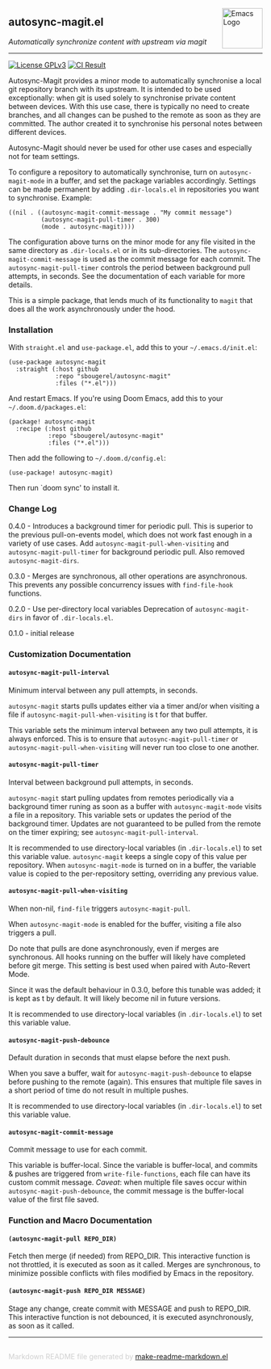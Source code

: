 <a href="https://github.com/sbougerel/autosync-magit"><img src="https://www.gnu.org/software/emacs/images/emacs.png" alt="Emacs Logo" width="80" height="80" align="right"></a>
## autosync-magit.el
*Automatically synchronize content with upstream via magit*

---

[![License GPLv3](https://img.shields.io/badge/license-GPL_v3-green.svg)](http://www.gnu.org/licenses/gpl-3.0.html)
[![CI Result](https://github.com/sbougerel/autosync-magit/actions/workflows/makefile.yml/badge.svg)](https://github.com/sbougerel/autosync-magit/actions)

Autosync-Magit provides a minor mode to automatically synchronise a local git
repository branch with its upstream.  It is intended to be used
exceptionally: when git is used solely to synchronise private content between
devices.  With this use case, there is typically no need to create branches,
and all changes can be pushed to the remote as soon as they are committed.
The author created it to synchronise his personal notes between different
devices.

Autosync-Magit should never be used for other use cases and especially not
for team settings.

To configure a repository to automatically synchronise, turn on
`autosync-magit-mode` in a buffer, and set the package variables accordingly.
Settings can be made permanent by adding `.dir-locals.el` in repositories you
want to synchronise.  Example:

    ((nil . ((autosync-magit-commit-message . "My commit message")
             (autosync-magit-pull-timer . 300)
             (mode . autosync-magit))))

The configuration above turns on the minor mode for any file visited in the
same directory as `.dir-locals.el` or in its sub-directories.  The
`autosync-magit-commit-message` is used as the commit message for each
commit.  The `autosync-magit-pull-timer` controls the period between
background pull attempts, in seconds.  See the documentation of each variable
for more details.

This is a simple package, that lends much of its functionality to `magit`
that does all the work asynchronously under the hood.

### Installation


With `straight.el` and `use-package.el`, add this to your `~/.emacs.d/init.el`:

    (use-package autosync-magit
      :straight (:host github
                 :repo "sbougerel/autosync-magit"
                 :files ("*.el")))

And restart Emacs.  If you're using Doom Emacs, add this to your
`~/.doom.d/packages.el`:

    (package! autosync-magit
      :recipe (:host github
               :repo "sbougerel/autosync-magit"
               :files ("*.el")))

Then add the following to `~/.doom.d/config.el`:

    (use-package! autosync-magit)

Then run `doom sync' to install it.

### Change Log


0.4.0 - Introduces a background timer for periodic pull.  This is superior to
the previous pull-on-events model, which does not work fast enough in a
variety of use cases.  Add `autosync-magit-pull-when-visiting` and
`autosync-magit-pull-timer` for background periodic pull.  Also removed
`autosync-magit-dirs`.

0.3.0 - Merges are synchronous, all other operations are asynchronous.  This
prevents any possible concurrency issues with `find-file-hook` functions.

0.2.0 - Use per-directory local variables
Deprecation of `autosync-magit-dirs` in favor of `.dir-locals.el`.

0.1.0 - initial release



### Customization Documentation

#### `autosync-magit-pull-interval`

Minimum interval between any pull attempts, in seconds.

`autosync-magit` starts pulls updates either via a timer and/or
when visiting a file if `autosync-magit-pull-when-visiting` is t
for that buffer.

This variable sets the minimum interval between any two pull
attempts, it is always enforced.  This is to ensure that
`autosync-magit-pull-timer` or
`autosync-magit-pull-when-visiting` will never run too close to
one another.

#### `autosync-magit-pull-timer`

Interval between background pull attempts, in seconds.

`autosync-magit` start pulling updates from remotes periodically
via a background timer runing as soon as a buffer with
`autosync-magit-mode` visits a file in a repository.  This
variable sets or updates the period of the background timer.
Updates are not guaranteed to be pulled from the remote on the
timer expiring; see `autosync-magit-pull-interval`.

It is recommended to use directory-local variables (in
`.dir-locals.el`) to set this variable value.  `autosync-magit`
keeps a single copy of this value per repository.  When
`autosync-magit-mode` is turned on in a buffer, the variable
value is copied to the per-repository setting, overriding any
previous value.

#### `autosync-magit-pull-when-visiting`

When non-nil, `find-file` triggers `autosync-magit-pull`.

When `autosync-magit-mode` is enabled for the buffer, visiting a
file also triggers a pull.

Do note that pulls are done asynchronously, even if merges are
synchronous.  All hooks running on the buffer will likely have
completed before git merge.  This setting is best used when
paired with Auto-Revert Mode.

Since it was the default behaviour in 0.3.0, before this tunable
was added; it is kept as t by default.  It will likely become nil
in future versions.

It is recommended to use directory-local variables (in
`.dir-locals.el`) to set this variable value.

#### `autosync-magit-push-debounce`

Default duration in seconds that must elapse before the next push.

When you save a buffer, wait for `autosync-magit-push-debounce`
to elapse before pushing to the remote (again).  This ensures
that multiple file saves in a short period of time do not result
in multiple pushes.

It is recommended to use directory-local variables (in
`.dir-locals.el`) to set this variable value.

#### `autosync-magit-commit-message`

Commit message to use for each commit.

This variable is buffer-local.  Since the variable is
buffer-local, and commits & pushes are triggered from
`write-file-functions`, each file can have its custom commit
message.  *Caveat*: when multiple file saves occur within
`autosync-magit-push-debounce`, the commit message is the
buffer-local value of the first file saved.

### Function and Macro Documentation

#### `(autosync-magit-pull REPO_DIR)`

Fetch then merge (if needed) from REPO_DIR.
This interactive function is not throttled, it is executed as
soon as it called.  Merges are synchronous, to minimize possible
conflicts with files modified by Emacs in the repository.

#### `(autosync-magit-push REPO_DIR MESSAGE)`

Stage any change, create commit with MESSAGE and push to REPO_DIR.
This interactive function is not debounced, it is executed
asynchronously, as soon as it called.

-----
<div style="padding-top:15px;color: #d0d0d0;">
Markdown README file generated by
<a href="https://github.com/mgalgs/make-readme-markdown">make-readme-markdown.el</a>
</div>
